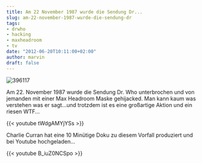 ```yaml
---
title: Am 22 November 1987 wurde die Sendung Dr...
slug: am-22-november-1987-wurde-die-sendung-dr
tags:
- drwho
- hacking
- maxheadroom
- tv
date: "2012-06-20T10:11:00+02:00"
author: marvin
draft: false
---
```

![396117](/images/396117.png)

Am 22. November 1987 wurde die Sendung Dr. Who unterbrochen und von
jemanden mit einer Max Headroom Maske gehijacked. Man kann kaum was
verstehen was er sagt...und trotzdem ist es eine großartige Aktion und
ein riesen WTF...

{{< youtube tWdgAMYjYSs >}}

Charlie Curran hat eine 10 Minütige Doku zu diesem Vorfall produziert
und bei Youtube hochgeladen...

{{< youtube B_iuZ0NCSpo >}}